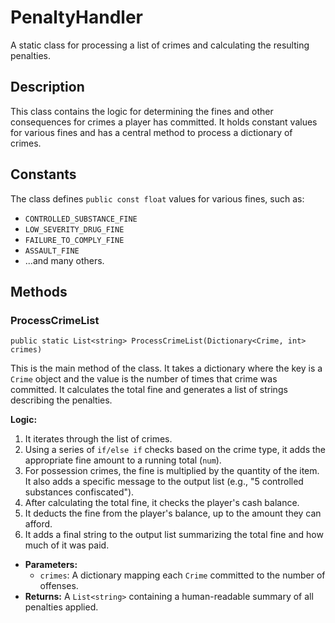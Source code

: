 # PenaltyHandler

A static class for processing a list of crimes and calculating the resulting penalties.

## Description

This class contains the logic for determining the fines and other consequences for crimes a player has committed. It holds constant values for various fines and has a central method to process a dictionary of crimes.

## Constants

The class defines `public const float` values for various fines, such as:
-   `CONTROLLED_SUBSTANCE_FINE`
-   `LOW_SEVERITY_DRUG_FINE`
-   `FAILURE_TO_COMPLY_FINE`
-   `ASSAULT_FINE`
-   ...and many others.

## Methods

### ProcessCrimeList
`public static List<string> ProcessCrimeList(Dictionary<Crime, int> crimes)`

This is the main method of the class. It takes a dictionary where the key is a `Crime` object and the value is the number of times that crime was committed. It calculates the total fine and generates a list of strings describing the penalties.

**Logic:**
1.  It iterates through the list of crimes.
2.  Using a series of `if/else if` checks based on the crime type, it adds the appropriate fine amount to a running total (`num`).
3.  For possession crimes, the fine is multiplied by the quantity of the item. It also adds a specific message to the output list (e.g., "5 controlled substances confiscated").
4.  After calculating the total fine, it checks the player's cash balance.
5.  It deducts the fine from the player's balance, up to the amount they can afford.
6.  It adds a final string to the output list summarizing the total fine and how much of it was paid.

-   **Parameters:**
    -   `crimes`: A dictionary mapping each `Crime` committed to the number of offenses.
-   **Returns:** A `List<string>` containing a human-readable summary of all penalties applied.
